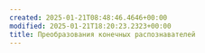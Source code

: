 ```yaml
---
created: 2025-01-21T08:48:46.4646+00:00
modified: 2025-01-21T18:20:23.2323+00:00
title: Преобразования конечных распознавателей
---
```

